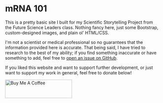 # mRNA 101

This is a pretty basic site I built for my Scientific Storytelling Project from
the Future Science Leaders class. Nothing fancy here, just some Bootstrap,
custom-designed images, and plain ol' HTML/CSS.

I'm not a scientist or medical professional so no guarantees that the
information provided here is accurate. That being said, I have tried to research
to the best of my ability; if you find something inaccurate or have something to
add, feel free to 
[open an issue on GitHub](https://github.com/ThatNerdSquared/mrna101/issues).

If you liked this website and want to support further development, or just want
to support my work in general, feel free to donate below!

<a href="https://www.buymeacoffee.com/nathanyeung" target="_blank"><img src="https://cdn.buymeacoffee.com/buttons/v2/default-yellow.png" alt="Buy Me A Coffee" style="height: 60px !important;width: 217px !important;" ></a>
